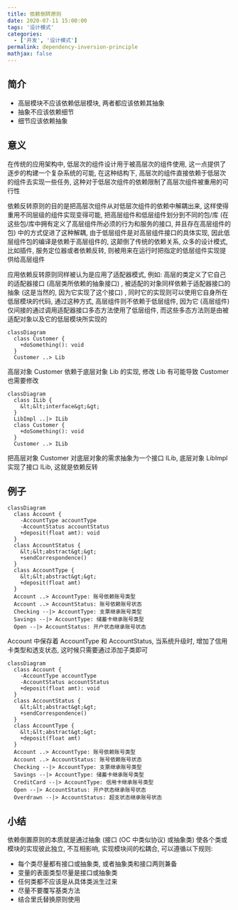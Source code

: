 ```yaml
---
title: 依赖倒转原则
date: 2020-07-11 15:00:00
tags: '设计模式'
categories:
  - ['开发', '设计模式']
permalink: dependency-inversion-principle
mathjax: false
---
```


## 简介

- 高层模块不应该依赖低层模块, 两者都应该依赖其抽象
- 抽象不应该依赖细节
- 细节应该依赖抽象

## 意义

在传统的应用架构中, 低层次的组件设计用于被高层次的组件使用, 这一点提供了逐步的构建一个复杂系统的可能, 在这种结构下, 高层次的组件直接依赖于低层次的组件去实现一些任务, 这种对于低层次组件的依赖限制了高层次组件被重用的可行性

依赖反转原则的目的是把高层次组件从对低层次组件的依赖中解耦出来, 这样使得重用不同层级的组件实现变得可能, 把高层组件和低层组件划分到不同的包/库 (在这些包/库中拥有定义了高层组件所必须的行为和服务的接口, 并且存在高层组件的包) 中的方式促进了这种解耦, 由于低层组件是对高层组件接口的具体实现, 因此低层组件包的编译是依赖于高层组件的, 这颠倒了传统的依赖关系, 众多的设计模式, 比如插件, 服务定位器或者依赖反转, 则被用来在运行时把指定的低层组件实现提供给高层组件

应用依赖反转原则同样被认为是应用了适配器模式, 例如: 高层的类定义了它自己的适配器接口 (高层类所依赖的抽象接口) , 被适配的对象同样依赖于适配器接口的抽象 (这是当然的, 因为它实现了这个接口) , 同时它的实现则可以使用它自身所在低层模块的代码, 通过这种方式, 高层组件则不依赖于低层组件, 因为它 (高层组件) 仅间接的通过调用适配器接口多态方法使用了低层组件, 而这些多态方法则是由被适配对象以及它的低层模块所实现的

```mermaid
classDiagram
  class Customer {
    +doSomething(): void
  }
  Customer ..> Lib
```

高层对象 Customer 依赖于底层对象 Lib 的实现, 修改 Lib 有可能导致 Customer 也需要修改

```mermaid
classDiagram
  class ILib {
    &lt;&lt;interface&gt;&gt;
  }
  LibImpl ..|> ILib
  class Customer {
    +doSomething(): void
  }
  Customer ..> ILib
```

把高层对象 Customer 对底层对象的需求抽象为一个接口 ILib, 底层对象 LibImpl 实现了接口 ILib, 这就是依赖反转

<!-- more -->

## 例子

```mermaid
classDiagram
  class Account {
    -AccountType accountType
    -AccountStatus accountStatus
    +deposit(float amt): void
  }
  class AccountStatus {
    &lt;&lt;abstract&gt;&gt;
    +sendCorrespondence()
  }
  class AccountType {
    &lt;&lt;abstract&gt;&gt;
    +deposit(float amt)
  }
  Account ..> AccountType: 账号依赖账号类型
  Account ..> AccountStatus: 账号依赖账号状态
  Checking --|> AccountType: 支票继承账号类型
  Savings --|> AccountType: 储蓄卡继承账号类型
  Open --|> AccountStatus: 开户状态继承账号状态
```

Account 中保存着 AccountType 和 AccountStatus, 当系统升级时, 增加了信用卡类型和透支状态, 这时候只需要通过添加子类即可

```mermaid
classDiagram
  class Account {
    -AccountType accountType
    -AccountStatus accountStatus
    +deposit(float amt): void
  }
  class AccountStatus {
    &lt;&lt;abstract&gt;&gt;
    +sendCorrespondence()
  }
  class AccountType {
    &lt;&lt;abstract&gt;&gt;
    +deposit(float amt)
  }
  Account ..> AccountType: 账号依赖账号类型
  Account ..> AccountStatus: 账号依赖账号状态
  Checking --|> AccountType: 支票继承账号类型
  Savings --|> AccountType: 储蓄卡继承账号类型
  CreditCard --|> AccountType: 信用卡继承账号类型
  Open --|> AccountStatus: 开户状态继承账号状态
  Overdrawn --|> AccountStatus: 超支状态继承账号状态
```

## 小结

依赖倒置原则的本质就是通过抽象 (接口 (OC 中类似协议) 或抽象类) 使各个类或模块的实现彼此独立, 不互相影响, 实现模块间的松耦合, 可以遵循以下规则:

- 每个类尽量都有接口或抽象类, 或者抽象类和接口两则兼备
- 变量的表面类型尽量是接口或抽象类
- 任何类都不应该是从具体类派生过来
- 尽量不要覆写基类方法
- 结合里氏替换原则使用
